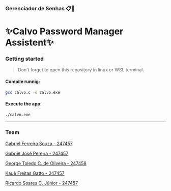 ### Gerenciador de Senhas 📋🔐
# ✨Calvo Password Manager Assistent✨



### Getting started
> Don't forget to open this repository in linux or WSL terminal.
#### Compile runnig:
```bash
gcc calvo.c -o calvo.exe
```

#### Execute the app:
```bash
./calvo.exe
```
---
### Team

<a href="https://github.com/Harlock221B">Gabriel Ferreira Souza - 247457</a>

<a href="https://github.com/georg342">Gabriel José Pereira - 247457</a>

<a href="https://github.com/georg342">George Toledo C. de Oliveira - 247458</a>

<a href="https://github.com/kauegatto">Kauê Freitas Gatto - 247457</a>

<a href="https://github.com/ricardinhoz">Ricardo Soares C. Júnior - 247457</a>





